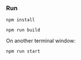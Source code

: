 ### Run

```
npm install
```

```
npm run build
```  

On another terminal window:
```
npm run start
```